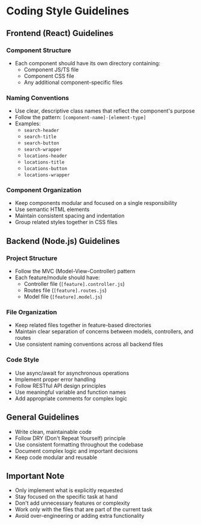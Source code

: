 # Coding Style Guidelines

## Frontend (React) Guidelines

### Component Structure

- Each component should have its own directory containing:
  - Component JS/TS file
  - Component CSS file
  - Any additional component-specific files

### Naming Conventions

- Use clear, descriptive class names that reflect the component's purpose
- Follow the pattern: `[component-name]-[element-type]`
- Examples:
  - `search-header`
  - `search-title`
  - `search-button`
  - `search-wrapper`
  - `locations-header`
  - `locations-title`
  - `locations-button`
  - `locations-wrapper`

### Component Organization

- Keep components modular and focused on a single responsibility
- Use semantic HTML elements
- Maintain consistent spacing and indentation
- Group related styles together in CSS files

## Backend (Node.js) Guidelines

### Project Structure

- Follow the MVC (Model-View-Controller) pattern
- Each feature/module should have:
  - Controller file (`[feature].controller.js`)
  - Routes file (`[feature].routes.js`)
  - Model file (`[feature].model.js`)

### File Organization

- Keep related files together in feature-based directories
- Maintain clear separation of concerns between models, controllers, and routes
- Use consistent naming conventions across all backend files

### Code Style

- Use async/await for asynchronous operations
- Implement proper error handling
- Follow RESTful API design principles
- Use meaningful variable and function names
- Add appropriate comments for complex logic

## General Guidelines

- Write clean, maintainable code
- Follow DRY (Don't Repeat Yourself) principle
- Use consistent formatting throughout the codebase
- Document complex logic and important decisions
- Keep code modular and reusable

## Important Note

- Only implement what is explicitly requested
- Stay focused on the specific task at hand
- Don't add unnecessary features or complexity
- Work only with the files that are part of the current task
- Avoid over-engineering or adding extra functionality
